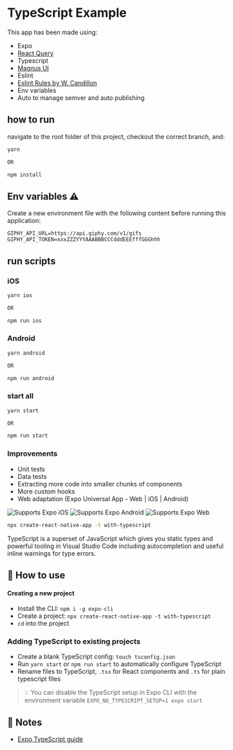 # TypeScript Example

This app has been made using:
- Expo
- [React Query](https://tanstack.com/query/v4/)
- Typescript
- [Magnus UI](https://magnus-ui.com/)
- Eslint
- [Eslint Rules by W. Candillon](https://github.com/wcandillon/eslint-config-react-native-wcandillon)
- Env variables
- Auto to manage semver and auto publishing

## how to run
navigate to the root folder of this project, checkout the correct branch, and:
```bash
yarn

OR

npm install
```

## Env variables ⚠️
Create a new environment file with the following content before running this application:
```dotenv
GIPHY_API_URL=https://api.giphy.com/v1/gifs
GIPHY_API_TOKEN=xxxZZZYYYAAABBBCCCdddEEEfffGGGhhh
```

## run scripts
### iOS
```bash
yarn ios

OR

npm run ios
```
### Android
```bash
yarn android

OR

npm run android
```
### start all
```bash
yarn start

OR

npm run start
```

### Improvements
- Unit tests
- Data tests
- Extracting more code into smaller chunks of components
- More custom hooks
- Web adaptation (Expo Universal App - Web | iOS | Android)

<p>
  <!-- iOS -->
  <img alt="Supports Expo iOS" longdesc="Supports Expo iOS" src="https://img.shields.io/badge/iOS-4630EB.svg?style=flat-square&logo=APPLE&labelColor=999999&logoColor=fff" />
  <!-- Android -->
  <img alt="Supports Expo Android" longdesc="Supports Expo Android" src="https://img.shields.io/badge/Android-4630EB.svg?style=flat-square&logo=ANDROID&labelColor=A4C639&logoColor=fff" />
  <!-- Web -->
  <img alt="Supports Expo Web" longdesc="Supports Expo Web" src="https://img.shields.io/badge/web-4630EB.svg?style=flat-square&logo=GOOGLE-CHROME&labelColor=4285F4&logoColor=fff" />
</p>

```sh
npx create-react-native-app -t with-typescript
```

TypeScript is a superset of JavaScript which gives you static types and powerful tooling in Visual Studio Code including autocompletion and useful inline warnings for type errors.

## 🚀 How to use

#### Creating a new project

- Install the CLI: `npm i -g expo-cli`
- Create a project: `npx create-react-native-app -t with-typescript`
- `cd` into the project

### Adding TypeScript to existing projects

- Create a blank TypeScript config: `touch tsconfig.json`
- Run `yarn start` or `npm run start` to automatically configure TypeScript
- Rename files to TypeScript, `.tsx` for React components and `.ts` for plain typescript files

> 💡 You can disable the TypeScript setup in Expo CLI with the environment variable `EXPO_NO_TYPESCRIPT_SETUP=1 expo start`

## 📝 Notes

- [Expo TypeScript guide](https://docs.expo.dev/versions/latest/guides/typescript/)
